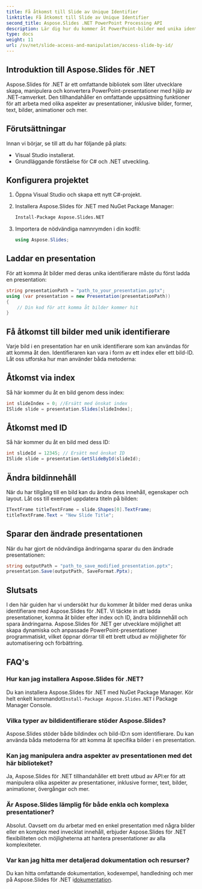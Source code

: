 ```yaml
---
title: Få åtkomst till Slide av Unique Identifier
linktitle: Få åtkomst till Slide av Unique Identifier
second_title: Aspose.Slides .NET PowerPoint Processing API
description: Lär dig hur du kommer åt PowerPoint-bilder med unika identifierare med Aspose.Slides för .NET. Den här steg-för-steg-guiden täcker inläsning av presentationer, åtkomst till bilder efter index eller ID, modifiering av innehåll och spara ändringar.
type: docs
weight: 11
url: /sv/net/slide-access-and-manipulation/access-slide-by-id/
---
```


## Introduktion till Aspose.Slides för .NET

Aspose.Slides för .NET är ett omfattande bibliotek som låter utvecklare skapa, manipulera och konvertera PowerPoint-presentationer med hjälp av .NET-ramverket. Den tillhandahåller en omfattande uppsättning funktioner för att arbeta med olika aspekter av presentationer, inklusive bilder, former, text, bilder, animationer och mer.

## Förutsättningar

Innan vi börjar, se till att du har följande på plats:

- Visual Studio installerat.
- Grundläggande förståelse för C# och .NET utveckling.

## Konfigurera projektet

1. Öppna Visual Studio och skapa ett nytt C#-projekt.

2. Installera Aspose.Slides för .NET med NuGet Package Manager:

   ```bash
   Install-Package Aspose.Slides.NET
   ```

3. Importera de nödvändiga namnrymden i din kodfil:

   ```csharp
   using Aspose.Slides;
   ```

## Laddar en presentation

För att komma åt bilder med deras unika identifierare måste du först ladda en presentation:

```csharp
string presentationPath = "path_to_your_presentation.pptx";
using (var presentation = new Presentation(presentationPath))
{
    // Din kod för att komma åt bilder kommer hit
}
```

## Få åtkomst till bilder med unik identifierare

Varje bild i en presentation har en unik identifierare som kan användas för att komma åt den. Identifieraren kan vara i form av ett index eller ett bild-ID. Låt oss utforska hur man använder båda metoderna:

## Åtkomst via index

Så här kommer du åt en bild genom dess index:

```csharp
int slideIndex = 0; //Ersätt med önskat index
ISlide slide = presentation.Slides[slideIndex];
```

## Åtkomst med ID

Så här kommer du åt en bild med dess ID:

```csharp
int slideId = 12345; // Ersätt med önskat ID
ISlide slide = presentation.GetSlideById(slideId);
```

## Ändra bildinnehåll

När du har tillgång till en bild kan du ändra dess innehåll, egenskaper och layout. Låt oss till exempel uppdatera titeln på bilden:

```csharp
ITextFrame titleTextFrame = slide.Shapes[0].TextFrame;
titleTextFrame.Text = "New Slide Title";
```

## Sparar den ändrade presentationen

När du har gjort de nödvändiga ändringarna sparar du den ändrade presentationen:

```csharp
string outputPath = "path_to_save_modified_presentation.pptx";
presentation.Save(outputPath, SaveFormat.Pptx);
```

## Slutsats

I den här guiden har vi undersökt hur du kommer åt bilder med deras unika identifierare med Aspose.Slides för .NET. Vi täckte in att ladda presentationer, komma åt bilder efter index och ID, ändra bildinnehåll och spara ändringarna. Aspose.Slides för .NET ger utvecklare möjlighet att skapa dynamiska och anpassade PowerPoint-presentationer programmatiskt, vilket öppnar dörrar till ett brett utbud av möjligheter för automatisering och förbättring.

## FAQ's

### Hur kan jag installera Aspose.Slides för .NET?

 Du kan installera Aspose.Slides för .NET med NuGet Package Manager. Kör helt enkelt kommandot`Install-Package Aspose.Slides.NET` i Package Manager Console.

### Vilka typer av bildidentifierare stöder Aspose.Slides?

Aspose.Slides stöder både bildindex och bild-ID:n som identifierare. Du kan använda båda metoderna för att komma åt specifika bilder i en presentation.

### Kan jag manipulera andra aspekter av presentationen med det här biblioteket?

Ja, Aspose.Slides för .NET tillhandahåller ett brett utbud av API:er för att manipulera olika aspekter av presentationer, inklusive former, text, bilder, animationer, övergångar och mer.

### Är Aspose.Slides lämplig för både enkla och komplexa presentationer?

Absolut. Oavsett om du arbetar med en enkel presentation med några bilder eller en komplex med invecklat innehåll, erbjuder Aspose.Slides för .NET flexibiliteten och möjligheterna att hantera presentationer av alla komplexiteter.

### Var kan jag hitta mer detaljerad dokumentation och resurser?

 Du kan hitta omfattande dokumentation, kodexempel, handledning och mer på Aspose.Slides för .NET i[dokumentation](https://reference.aspose.com/slides/net/).